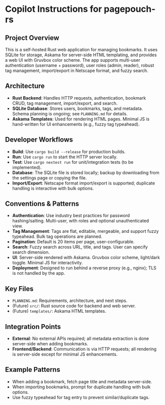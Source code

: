 # Copilot Instructions for pagepouch-rs

## Project Overview

This is a self-hosted Rust web application for managing bookmarks. It uses SQLite for storage, Askama for server-side HTML templating, and provides a web UI with Gruvbox color scheme.
The app supports multi-user authentication (username + password), user roles (admin, reader), robust tag management, import/export in Netscape format, and fuzzy search.

## Architecture

- **Rust Backend**: Handles HTTP requests, authentication, bookmark CRUD, tag management, import/export, and search.
- **SQLite Database**: Stores users, bookmarks, tags, and metadata. Schema planning is ongoing; see `PLANNING.md` for details.
- **Askama Templates**: Used for rendering HTML pages. Minimal JS is hand-written for UI enhancements (e.g., fuzzy tag typeahead).

## Developer Workflows

- **Build**: Use `cargo build --release` for production builds.
- **Run**: Use `cargo run` to start the HTTP server locally.
- **Test**: Use `cargo nextest run` for unit/integration tests (to be implemented).
- **Database**: The SQLite file is stored locally; backup by downloading from the settings page or copying the file.
- **Import/Export**: Netscape format import/export is supported; duplicate handling is interactive with bulk options.

## Conventions & Patterns

- **Authentication**: Use industry best practices for password hashing/salting. Multi-user, with roles and optional unauthenticated view.
- **Tag Management**: Tags are flat, editable, mergeable, and support fuzzy typeahead. Bulk tag operations are planned.
- **Pagination**: Default is 20 items per page, user-configurable.
- **Search**: Fuzzy search across URL, title, and tags. User can specify search dimension.
- **UI**: Server-side rendered with Askama. Gruvbox color scheme, light/dark toggle. Minimal JS for interactivity.
- **Deployment**: Designed to run behind a reverse proxy (e.g., nginx); TLS is not handled by the app.

## Key Files

- `PLANNING.md`: Requirements, architecture, and next steps.
- (Future) `src/`: Rust source code for backend and web server.
- (Future) `templates/`: Askama HTML templates.

## Integration Points

- **External**: No external APIs required; all metadata extraction is done server-side when adding bookmarks.
- **Frontend/Backend**: Communication is via HTTP requests; all rendering is server-side except for minimal JS enhancements.

## Example Patterns

- When adding a bookmark, fetch page title and metadata server-side.
- When importing bookmarks, prompt for duplicate handling with bulk options.
- Use fuzzy typeahead for tag entry to prevent similar/duplicate tags.
